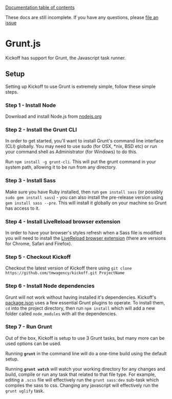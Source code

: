 [Documentation table of contents](readme.md)

These docs are still incomplete. If you have any questions, please [file an issue](https://github.com/tmwagency/kickoff/issues/new)

# Grunt.js

Kickoff has support for Grunt, the Javascript task runner.

## Setup

Setting up Kickoff to use Grunt is extremely simple, follow these simple steps.

### Step 1 - Install Node
Download and install Node.js from [nodejs.org](http://nodejs.org/)

### Step 2 - Install the Grunt CLI
In order to get started, you'll want to install Grunt's command line interface (CLI) globally. You may need to use sudo (for OSX, *nix, BSD etc) or run your command shell as Administrator (for Windows) to do this.

Run `npm install -g grunt-cli`. This will put the grunt command in your system path, allowing it to be run from any directory.

### Step 3 - Install Sass
Make sure you have Ruby installed, then run `gem install sass` (or possibly `sudo gem install sass`) - you can also install the pre-release version using `gem install sass --pre`. This will install it globally on your machine so Grunt has access to it.

### Step 4 - Install LiveReload browser extension
In order to have your browser's styles refresh when a Sass file is modified you will need to install the [LiveReload browser extension](http://feedback.livereload.com/knowledgebase/articles/86242-how-do-i-install-and-use-the-browser-extensions-) (there are versions for Chrome, Safari and Firefox). 

### Step 5 - Checkout Kickoff
Checkout the latest version of Kickoff there using `git clone https://github.com/tmwagency/kickoff.git ProjectName`

### Step 6 - Install Node dependencies
Grunt will not work without having installed it's dependencies. Kickoff's [package.json](https://github.com/tmwagency/kickoff/blob/master/package.json#L23) uses a few essential Grunt plugins to operate. To install them, `cd` into the project directory, then run `npm install` which will add a new folder called `node_modules` with all the dependencies.

### Step 7 - Run Grunt
Out of the box, Kickoff is setup to use 3 Grunt tasks, but many more can be used options can be used.

Running **`grunt`** in the command line will do a one-time build using the default setup.

Running **`grunt watch`** will watch your working directory for any changes and build, compile or run any task that related to that file type. For example, editing a `.scss` file will effectively run the `grunt sass:dev` sub-task which compiles the sass to css. Changing any javascript will effectively run the `grunt uglify` task. 